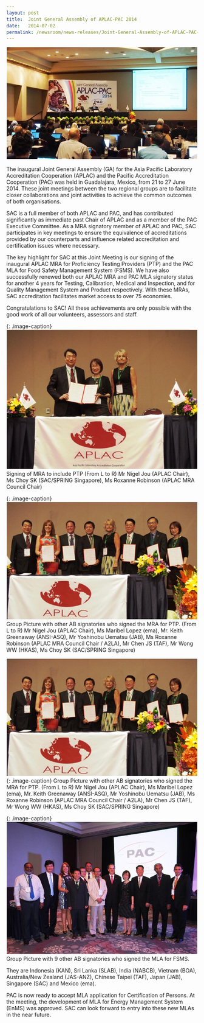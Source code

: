 ```yaml
---
layout: post
title:  Joint General Assembly of APLAC-PAC 2014
date:   2014-07-02
permalink: /newsroom/news-releases/Joint-General-Assembly-of-APLAC-PAC-2014
---
```


![APLACPic1](/images/press-release/photos/APLAC-pic1.jpg)

The inaugural Joint General Assembly (GA) for the Asia Pacific Laboratory Accreditation Cooperation (APLAC) and the Pacific Accreditation Cooperation (PAC) was held in Guadalajara, Mexico, from 21 to 27 June 2014. These joint meetings between the two regional groups are to facilitate closer collaborations and joint activities to achieve the common outcomes of both organisations.
 
SAC is a full member of both APLAC and PAC, and has contributed significantly as immediate past Chair of APLAC and as a member of the PAC Executive Committee. As a MRA signatory member of APLAC and PAC, SAC participates in key meetings to ensure the equivalence of accreditations provided by our counterparts and influence related accreditation and certification issues where necessary.
 
The key highlight for SAC at this Joint Meeting is our signing of the inaugural APLAC MRA for Proficiency Testing Providers (PTP) and the PAC MLA for Food Safety Management System (FSMS). We have also successfully renewed both our APLAC MRA and PAC MLA signatory status for another 4 years for Testing, Calibration, Medical and Inspection, and for Quality Management System and Product respectively. With these MRAs, SAC accreditation facilitates market access to over 75 economies.
 
Congratulations to SAC! All these achievements are only possible with the good work of all our volunteers, assessors and staff.

{: .image-caption}
![APLACPic2](/images/press-release/photos/APLAC-pic2.jpg)
Signing of MRA to include PTP
(From L to R) Mr Nigel Jou (APLAC Chair), Ms Choy SK (SAC/SPRING Singapore), Ms Roxanne Robinson (APLAC MRA Council Chair)

{: .image-caption}
![APLACPic3](/images/press-release/photos/APLAC-pic3.jpg)
Group Picture with other AB signatories who signed the MRA for PTP.
(From L to R) Mr Nigel Jou (APLAC Chair), Ms Maribel Lopez (ema), Mr. Keith Greenaway (ANSI-ASQ), Mr Yoshinobu Uematsu (JAB), Ms Roxanne Robinson (APLAC MRA Council Chair / A2LA), Mr Chen JS (TAF), Mr Wong WW (HKAS), Ms Choy SK (SAC/SPRING Singapore)

![APLACPic3](/images/press-release/photos/APLAC-pic3.jpg)
{: .image-caption}
Group Picture with other AB signatories who signed the MRA for PTP.
(From L to R) Mr Nigel Jou (APLAC Chair), Ms Maribel Lopez (ema), Mr. Keith Greenaway (ANSI-ASQ), Mr Yoshinobu Uematsu (JAB), Ms Roxanne Robinson (APLAC MRA Council Chair / A2LA), Mr Chen JS (TAF), Mr Wong WW (HKAS), Ms Choy SK (SAC/SPRING Singapore)

{: .image-caption}
![APLACPic4](/images/press-release/photos/APLAC-pic4.jpg)
Group Picture with 9 other AB signatories who signed the MLA for FSMS.

They are Indonesia (KAN), Sri Lanka (SLAB), India (NABCB), Vietnam (BOA), Australia/New Zealand (JAS-ANZ), Chinese Taipei (TAF), Japan (JAB), Singapore (SAC) and Mexico (ema).
 
PAC is now ready to accept MLA application for Certification of Persons. At the meeting, the development of MLA for Energy Management System (EnMS) was approved.  SAC can look forward to entry into these new MLAs in the near future.
